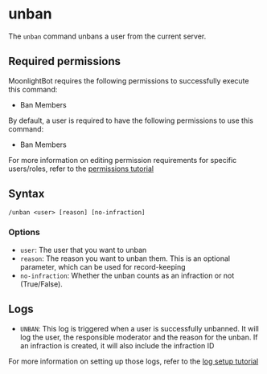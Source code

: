 # unban

The `unban` command unbans a user from the current server.

## Required permissions

MoonlightBot requires the following permissions to successfully execute this command:

* Ban Members

By default, a user is required to have the following permissions to use this command:

* Ban Members

For more information on editing permission requirements for specific users/roles, refer to the [permissions tutorial](../start-up/permission-tutorial.md)

## Syntax

```text
/unban <user> [reason] [no-infraction]
```

### Options

* `user`: The user that you want to unban
* `reason`: The reason you want to unban them. This is an optional parameter, which can be used for record-keeping
* `no-infraction`: Whether the unban counts as an infraction or not (True/False).

## Logs

* `UNBAN`: This log is triggered when a user is successfully unbanned. It will log the user, the responsible moderator and the reason for the unban. If an infraction is created, it will also include the infraction ID

For more information on setting up those logs, refer to the [log setup tutorial](../README.md#logging)
